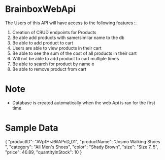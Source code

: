 # BrainboxWebApi
The Users of this API will have access to the following  features :.
1. Creation of CRUD endpoints for Products
2. Be able add products with same/similar name to the db
3. Be able to add product to cart
4. Users are able to view products in their cart
5. Be able to see the sum of the cost of all products in their cart
6. Will not be able to add product to cart multiple times
7. Be  able to search for product by name o
8. Be able to remove product from cart

# Note

- Database is created automatically when the web Api is ran for the first time.

# Sample Data

{
    "productID": "AVpfHrJ6ilAPnD_01",
    "productName": "Josmo Walking Shoes ",
    "category": "All Men's Shoes",
    "color": "Shady Brown",
    "size": "Size 7. 5",
    "price": 40.89,
    "quantityInStock": 10
  }
